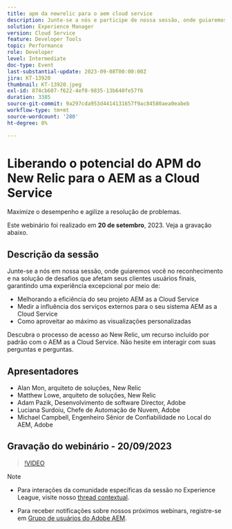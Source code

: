 ```yaml
---
title: apm da newrelic para o aem cloud service
description: Junte-se a nós e participe de nossa sessão, onde guiaremos você no reconhecimento e na solução de desafios que afetam seus clientes usuários finais, garantindo uma experiência excepcional por meio do aprimoramento da eficiência de seu Projeto AEM as a Cloud Service, da medição da influência dos serviços externos para seu sistema AEM as a Cloud Service e aproveitando ao máximo as visualizações personalizadas. Descubra o processo de acesso ao New Relic, um recurso incluído por padrão com o AEM as a Cloud Service. Não hesite em interagir com suas perguntas e perguntas.
solution: Experience Manager
version: Cloud Service
feature: Developer Tools
topic: Performance
role: Developer
level: Intermediate
doc-type: Event
last-substantial-update: 2023-09-08T00:00:00Z
jira: KT-13920
thumbnail: KT-13920.jpeg
exl-id: 874cb607-f622-4ef0-9835-13b640fe57f6
duration: 3385
source-git-commit: 9a297cda953d4414131657f9ac84580aea0eabeb
workflow-type: tm+mt
source-wordcount: '280'
ht-degree: 0%

---
```


# Liberando o potencial do APM do New Relic para o AEM as a Cloud Service

Maximize o desempenho e agilize a resolução de problemas.

Este webinário foi realizado em **20 de setembro**, 2023. Veja a gravação abaixo.

## Descrição da sessão

Junte-se a nós em nossa sessão, onde guiaremos você no reconhecimento e na solução de desafios que afetam seus clientes usuários finais, garantindo uma experiência excepcional por meio de:

* Melhorando a eficiência do seu projeto AEM as a Cloud Service
* Medir a influência dos serviços externos para o seu sistema AEM as a Cloud Service
* Como aproveitar ao máximo as visualizações personalizadas

Descubra o processo de acesso ao New Relic, um recurso incluído por padrão com o AEM as a Cloud Service. Não hesite em interagir com suas perguntas e perguntas.

## Apresentadores

* Alan Mon, arquiteto de soluções, New Relic
* Matthew Lowe, arquiteto de soluções, New Relic
* Adam Pazik, Desenvolvimento de software Director, Adobe
* Luciana Surdoiu, Chefe de Automação de Nuvem, Adobe
* Michael Campbell, Engenheiro Sênior de Confiabilidade no Local do AEM, Adobe

## Gravação do webinário - 20/09/2023

>[!VIDEO](https://video.tv.adobe.com/v/3424439/)

>[!NOTE]
>
>* Para interações da comunidade específicas da sessão no Experience League, visite nosso [thread contextual](https://adobe.ly/3sV67N5).
>
>* Para receber notificações sobre nossos próximos webinars, registre-se em [Grupo de usuários do Adobe AEM](https://aem-augs.adobe.com/).
